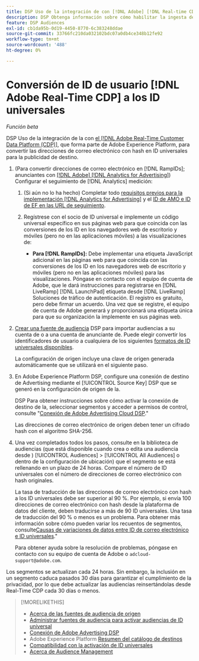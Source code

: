 ```yaml
---
title: DSP Uso de la integración de con [!DNL Adobe] [!DNL Real-time CDP]
description: DSP Obtenga información sobre cómo habilitar la ingesta de datos en el sitio web de [!DNL Adobe] [!DNL Real-time CDP] segmentos de origen.
feature: DSP Audiences
exl-id: cb1da95b-0d19-4450-8770-6c383248ddae
source-git-commit: 33766fc210da032102bdc07a0db4ce348b12fe92
workflow-type: tm+mt
source-wordcount: '488'
ht-degree: 0%

---
```


# Conversión de ID de usuario [!DNL Adobe Real-Time CDP] a los ID universales

*Función beta*

DSP Uso de la integración de la con [el [!DNL Adobe Real-Time Customer Data Platform (CDP)]](https://experienceleague.adobe.com/docs/experience-platform/rtcdp/overview.html?lang=es), que forma parte de Adobe Experience Platform, para convertir las direcciones de correo electrónico con hash en ID universales para la publicidad de destino.

1. (Para convertir direcciones de correo electrónico en [!DNL RampIDs]<!-- or [!DNL ID5] IDs -->; anunciantes con [[!DNL Adobe] [!DNL Analytics for Advertising]](/help/integrations/analytics/overview.md)) Configurar el seguimiento de [!DNL Analytics] medición:

   1. (Si aún no lo ha hecho) Completar todo [requisitos previos para la implementación [!DNL Analytics for Advertising]](/help/integrations/analytics/prerequisites.md) y el [ID de AMO e ID de EF en las URL de seguimiento](/help/integrations/analytics/ids.md).

   1. Regístrese con el socio de ID universal e implemente un código universal específico en sus páginas web para que coincida con las conversiones de los ID en los navegadores web de escritorio y móviles (pero no en las aplicaciones móviles) a las visualizaciones de:

      * **Para [!DNL RampIDs]:** Debe implementar una etiqueta JavaScript adicional en las páginas web para que coincida con las conversiones de los ID en los navegadores web de escritorio y móviles (pero no en las aplicaciones móviles) para las visualizaciones. Póngase en contacto con el equipo de cuenta de Adobe, que le dará instrucciones para registrarse en [!DNL LiveRamp] [!DNL LaunchPad] etiqueta desde [!DNL LiveRamp] Soluciones de tráfico de autenticación. El registro es gratuito, pero debe firmar un acuerdo. Una vez que se registre, el equipo de cuenta de Adobe generará y proporcionará una etiqueta única para que su organización la implemente en sus páginas web.

1. [Crear una fuente de audiencia](source-manage.md) DSP para importar audiencias a su cuenta de o a una cuenta de anunciante de. Puede elegir convertir los identificadores de usuario a cualquiera de los siguientes [formatos de ID universales disponibles](source-about.md).

   La configuración de origen incluye una clave de origen generada automáticamente que se utilizará en el siguiente paso.

1. En Adobe Experience Platform DSP, configure una conexión de destino de Advertising mediante el [!UICONTROL Source Key] DSP que se generó en la configuración de origen de la.

   DSP Para obtener instrucciones sobre cómo activar la conexión de destino de la, seleccionar segmentos y acceder a permisos de control, consulte &quot;[Conexión de Adobe Advertising Cloud DSP](https://experienceleague.adobe.com/docs/experience-platform/destinations/catalog/advertising/adobe-advertising-cloud-connection.html).&quot;

   Las direcciones de correo electrónico de origen deben tener un cifrado hash con el algoritmo SHA-256.

1. Una vez completados todos los pasos, consulte en la biblioteca de audiencias (que está disponible cuando crea o edita una audiencia desde ) [!UICONTROL Audiences] > [!UICONTROL All Audiences] o dentro de la configuración de ubicación) que el segmento se está rellenando en un plazo de 24 horas. Compare el número de ID universales con el número de direcciones de correo electrónico con hash originales.

   La tasa de traducción de las direcciones de correo electrónico con hash a los ID universales debe ser superior al 90 %. Por ejemplo, si envía 100 direcciones de correo electrónico con hash desde la plataforma de datos del cliente, deben traducirse a más de 90 ID universales. Una tasa de traducción del 90 % o menos es un problema. Para obtener más información sobre cómo pueden variar los recuentos de segmentos, consulte[Causas de variaciones de datos entre ID de correo electrónico e ID universales](#universal-ids-data-variances).&quot;

   Para obtener ayuda sobre la resolución de problemas, póngase en contacto con su equipo de cuenta de Adobe o `adcloud-support@adobe.com`.

Los segmentos se actualizan cada 24 horas. Sin embargo, la inclusión en un segmento caduca pasados 30 días para garantizar el cumplimiento de la privacidad, por lo que debe actualizar las audiencias reinsertándolas desde Real-Time CDP cada 30 días o menos.

>[!MORELIKETHIS]
>
>* [Acerca de las fuentes de audiencia de origen](/help/dsp/audiences/sources/source-about.md)
>* [Administrar fuentes de audiencia para activar audiencias de ID universal](source-manage.md)
>* [Conexión de Adobe Advertising DSP](https://experienceleague.adobe.com/docs/experience-platform/destinations/catalog/advertising/adobe-advertising-cloud-connection.html)
>* Adobe Experience Platform [Resumen del catálogo de destinos](https://experienceleague.adobe.com/docs/experience-platform/destinations/catalog/overview.html)
>* [Compatibilidad con la activación de ID universales](/help/dsp/audiences/universal-ids.md)
>* [Acerca de Audience Management](/help/dsp/audiences/audience-about.md)
